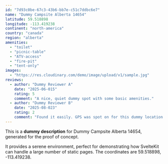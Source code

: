 ```yaml
---
id: "7d93c0be-67c3-43b6-bb7e-c51c7ddbc6e7"
name: "Dummy Campsite Alberta 14654"
latitude: 59.518898
longitude: -113.419238
continent: "north-america"
country: "canada"
region: "alberta"
amenities:
  - "toilet"
  - "picnic-table"
  - "ATV-access"
  - "fire-pit"
  - "tent-only"
images:
  - "https://res.cloudinary.com/demo/image/upload/v1/sample.jpg"
reviews:
  - author: "Dummy Reviewer A"
    date: "2025-06-015"
    rating: 5
    comment: "A nice, quiet dummy spot with some basic amenities."
  - author: "Dummy Reviewer B"
    date: "2025-08-023"
    rating: 2
    comment: "Found it easily. GPS was spot on for this dummy location."
---
```


This is a **dummy description** for Dummy Campsite Alberta 14654, generated for the proof of concept.

It provides a serene environment, perfect for demonstrating how SvelteKit can handle a large number of static pages. The coordinates are 59.518898, -113.419238.
